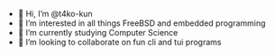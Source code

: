 - 👋 Hi, I’m @t4ko-kun
- 👀 I’m interested in all things FreeBSD and embedded programming
- 🌱 I’m currently studying Computer Science
- 💞️ I’m looking to collaborate on fun cli and tui programs
<!---
- 📫 How to reach me ...
--->

<!---
t4ko-kun/t4ko-kun is a ✨ special ✨ repository because its `README.md` (this file) appears on your GitHub profile.
You can click the Preview link to take a look at your changes.
--->
